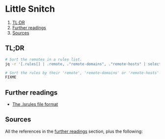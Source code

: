 # Little Snitch

1. [TL;DR](#tldr)
1. [Further readings](#further-readings)
1. [Sources](#sources)

## TL;DR

```sh
# Sort the remotes in a rules list.
jq -r '[.rules[] | .remote, ."remote-domains", ."remote-hosts" | select(. != null)] | sort | .[]' rules.lsrules

# Sort the rules by their 'remote', 'remote-domains' or 'remote-hosts' field.
FIXME
```

## Further readings

- [The .lsrules file format]

## Sources

All the references in the [further readings] section, plus the following:

<!-- upstream -->
[the .lsrules file format]: https://help.obdev.at/littlesnitch5/ref-lsrules-file-format

<!-- in-article references -->
[further readings]: #further-readings

<!-- internal references -->
<!-- external references -->
